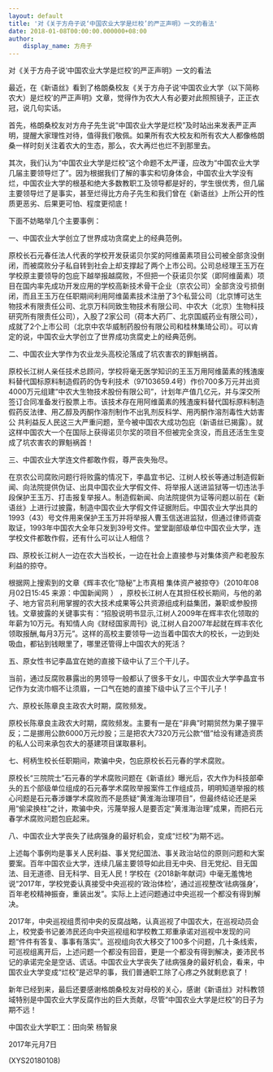 ```yaml
---
layout: default
title: '对《关于方舟子说‘中国农业大学是烂校’的严正声明》一文的看法'
date: 2018-01-08T00:00:00.000000+08:00
author:
    display_name: 方舟子
---
```


对《关于方舟子说‘中国农业大学是烂校’的严正声明》一文的看法

最近，在《新语丝》看到了格朗桑校友《关于方舟子说‘中国农业大学（以下简称农大）是烂校’的严正声明》文章，觉得作为农大人有必要对此照照镜子，正正衣冠，说几句实话。

首先，格朗桑校友对方舟子先生说“中国农业大学是烂校”及时站出来发表严正声明，提醒大家理性对待，值得我们敬佩。如果所有农大校友和所有农大人都像格朗桑一样时刻关注着农大的生态，那么，农大再烂也烂不到那里去。

其次，我们认为“中国农业大学是烂校”这个命题不太严谨，应改为“中国农业大学几届主要领导烂了”。因为根据我们了解的事实和切身体会，中国农业大学没有烂，中国农业大学的根基和绝大多数教职工及领导都是好的，学生很优秀，但几届主要领导烂了是事实，甚至烂得比方舟子先生和我们曾在《新语丝》上所公开的性质更恶劣、后果更可怕、程度更彻底！

下面不妨略举几个主要事例：

一、中国农业大学创立了世界成功贪腐史上的经典范例。

原校长石元春任法人代表的学校开发获诺贝尔奖的阿维菌素项目公司被全部贪没倒闭，而被腐败分子私自转到社会上却支撑起了两个上市公司。公司总经理王玉万在学校原主要领导的包庇下越举报越腐败，不但把一个获诺贝尔奖（即阿维菌素）项目在国内率先成功开发应用的学校高新技术骨干企业（京农公司）全部贪没亏损倒闭，而且王玉万在任职期间利用阿维菌素技术注册了3个私营公司（北京博可达生物技术有限责任公司、北京万科同致生物技术有限公司、中农大（北京）生物科技研究所有限责任公司），入股了2家公司（荷本大药厂、北京国威药业有限公司），成就了2个上市公司（北京中农华威制药股份有限公司和桂林集琦公司）。可以肯定的说，中国农业大学创立了世界成功贪腐史上的经典范例。

二、中国农业大学作为农业龙头高校沦落成了坑农害农的罪魁祸首。

原校长江树人亲任技术总顾问，学校将毫无医学知识的王玉万用阿维菌素的残渣废料替代国标原料制造假药的伪专利技术（97103659.4号）作价700多万元并出资4000万元组建“中农大生物技术股份有限公司”，计划年产值几亿元，并与深交所签订合同准备发行股票上市。该技术存在用阿维菌素的残渣废料替代国标原料制造假药反法律、用乙醇及丙酮作溶剂制作不出乳剂反科学、用丙酮作溶剂毒性大妨害公 共利益反人民这三大严重问题，至今被中国农大成功包庇（新语丝已揭露）。就这样中国农大一个在国际上获得诺贝尔奖的项目不但被完全贪没，而且还活生生变成了坑农害农的罪魁祸首！

三、中国农业大学连文件都敢作假，尊严丧失殆尽。

在京农公司腐败问题行将败露的情况下，李晶宜书记、江树人校长等通过制造假新闻、向法院提供伪证、出具中国农业大学假文件、将举报人送进监狱等一切违法手段保护王玉万、打击报复举报人。制造假新闻、向法院提供为证等问题以前在《新语丝》上进行过披露，制造中国农业大学假文件证据附后。中国农业大学出具的1993（43）号文件用来保护王玉万并将举报人曹玉信送进监狱，但通过律师调查取证，1993年中国农大全年只发到39号文件。堂堂副部级单位中国农业大学，连学校文件都敢作假，还有什么可以让人相信？

四、原校长江树人一边在农大当校长，一边在社会上直接参与对集体资产和老股东利益的掠夺。

根据网上搜索到的文章《辉丰农化“隐秘”上市真相 集体资产被掠夺》（2010年08月02日15:45  来源：中国新闻网 ） ，原校长江树人在其担任校长期间，与他的弟子、地方官员利用掌握的农大技术成果等公共资源组成利益集团，兼职或参股捞钱。文章披露的关键事实有：“招股说明书显示,江树人2009年在辉丰农化领取的年薪为10万元。有知情人向《财经国家周刊》说,江树人自2007年起就在辉丰农化领取报酬,每月3万元”。这样的高校主要领导一边当着中国农大的校长，一边到处吸血，都钻到钱眼里了，哪里还管得上中国农大的死活？

五、原女性书记李晶宜在她的直接下级中认了三个干儿子。

当前，通过反腐败暴露出的男领导一般都认了很多干女儿，中国农业大学李晶宜书记作为女流巾帼不让须眉，一口气在她的直接下级中认了三个干儿子！

六、原校长陈章良主政农大时期，腐败频发。

原校长陈章良主政农大时期，腐败频发。主要有一是在“非典”时期贸然为果子狸平反；二是挪用公款6000万元炒股；三是把农大7320万元公款“借”给没有建造资质的私人公司来承包农大的基建项目谋取暴利。

七、柯柄生校长任职期间，欺骗中央，包庇原校长石元春的学术腐败。

原校长“三院院士”石元春的学术腐败问题在《新语丝》曝光后，农大作为科技部牵头的五个部级单位组成的石元春学术腐败举报案件工作组成员，明明知道举报的核心问题是石元春涉嫌学术腐败而不是质疑“黄淮海治理项目”，但最终结论还是采用“偷梁换柱”之计，欺骗中央，污蔑举报人是要否定“黄淮海治理”成果，而把石元春学术腐败问题包庇起来。

八、中国农业大学丧失了祛病强身的最好机会，变成“烂校”为期不远。

上述每个事例均是事关人民利益、事关党纪国法、事关政治站位的原则问题和大案要案。百年中国农业大学，连续几届主要领导如此目无中央、目无党纪、目无国法、目无道德、目无科学、目无人民！学校在《2018新年献词》中毫无羞愧地说“2017年，学校党委认真接受中央巡视的‘政治体检’，通过巡视整改‘祛病强身’，百年老校精神振奋，重装出发”。实际上上述问题通过中央巡视一个都没有得到解决。

2017年，中央巡视组贯彻中央的反腐战略，认真巡视了中国农大，在巡视动员会上，校党委书记姜沛民还向中央巡视组和学校教工郑重承诺对巡视中发现的问题“件件有答复、事事有落实”。巡视组向农大移交了100多个问题，几十条线索，可巡视组离开后，上述问题一个都没有回音，更是一个都没有得到解决，姜沛民书记的承诺完全是空话、谎话。中国农业大学丧失了祛病强身的最好机会，看来，中国农业大学变成“烂校”是迟早的事，我们普通职工除了心疼之外就剩悲哀了！

新年已经到来，最后还要感谢格朗桑校友对母校的关心，感谢《新语丝》对科教领域特别是中国农业大学反腐作出的巨大贡献，尽管“中国农业大学是烂校”的日子为期不远！

中国农业大学职工：田向荣  杨智泉

2017年元月7日

(XYS20180108)


